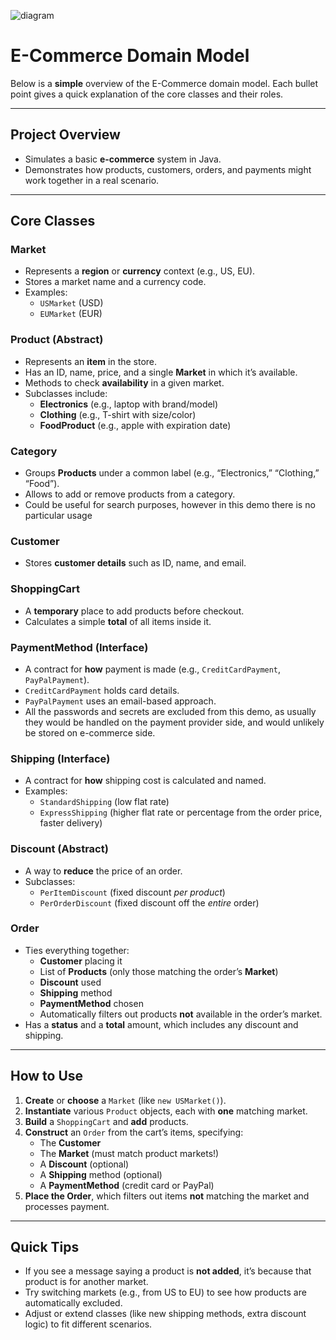![diagram](https://github.com/user-attachments/assets/7a93ce22-4be9-4b1a-9d4b-83b24fef65e8)

# E-Commerce Domain Model

Below is a **simple** overview of the E-Commerce domain model. Each bullet point gives a quick explanation of the core classes and their roles.

---

## Project Overview
- Simulates a basic **e-commerce** system in Java.
- Demonstrates how products, customers, orders, and payments might work together in a real scenario.

---

## Core Classes

### **Market**
- Represents a **region** or **currency** context (e.g., US, EU).
- Stores a market name and a currency code.
- Examples:
    - `USMarket` (USD)
    - `EUMarket` (EUR)

### **Product** (Abstract)
- Represents an **item** in the store.
- Has an ID, name, price, and a single **Market** in which it’s available.
- Methods to check **availability** in a given market.
- Subclasses include:
    - **Electronics** (e.g., laptop with brand/model)
    - **Clothing** (e.g., T-shirt with size/color)
    - **FoodProduct** (e.g., apple with expiration date)

### **Category**
- Groups **Products** under a common label (e.g., “Electronics,” “Clothing,” “Food”).
- Allows to add or remove products from a category.
- Could be useful for search purposes, however in this demo there is no particular usage

### **Customer**
- Stores **customer details** such as ID, name, and email.

### **ShoppingCart**
- A **temporary** place to add products before checkout.
- Calculates a simple **total** of all items inside it.

### **PaymentMethod** (Interface)
- A contract for **how** payment is made (e.g., `CreditCardPayment`, `PayPalPayment`).
- `CreditCardPayment` holds card details.
- `PayPalPayment` uses an email-based approach.
- All the passwords and secrets are excluded from this demo, as usually they would be handled on the payment provider side, and would unlikely be stored on e-commerce side.

### **Shipping** (Interface)
- A contract for **how** shipping cost is calculated and named.
- Examples:
    - `StandardShipping` (low flat rate)
    - `ExpressShipping` (higher flat rate or percentage from the order price, faster delivery)

### **Discount** (Abstract)
- A way to **reduce** the price of an order.
- Subclasses:
    - `PerItemDiscount` (fixed discount *per product*)
    - `PerOrderDiscount` (fixed discount off the *entire* order)

### **Order**
- Ties everything together:
    - **Customer** placing it
    - List of **Products** (only those matching the order’s **Market**)
    - **Discount** used
    - **Shipping** method
    - **PaymentMethod** chosen
    - Automatically filters out products **not** available in the order’s market.
- Has a **status** and a **total** amount, which includes any discount and shipping.

---

## How to Use
1. **Create** or **choose** a `Market` (like `new USMarket()`).
2. **Instantiate** various `Product` objects, each with **one** matching market.
3. **Build** a `ShoppingCart` and **add** products.
4. **Construct** an `Order` from the cart’s items, specifying:
    - The **Customer**
    - The **Market** (must match product markets!)
    - A **Discount** (optional)
    - A **Shipping** method (optional)
    - A **PaymentMethod** (credit card or PayPal)
5. **Place the Order**, which filters out items **not** matching the market and processes payment.

---

## Quick Tips
- If you see a message saying a product is **not added**, it’s because that product is for another market.
- Try switching markets (e.g., from US to EU) to see how products are automatically excluded.
- Adjust or extend classes (like new shipping methods, extra discount logic) to fit different scenarios.
